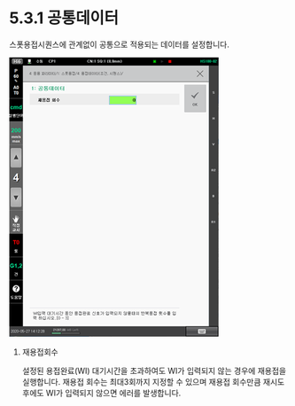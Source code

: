 # 5.3.1 공통데이터

스폿용접시퀀스에 관계없이 공통으로 적용되는 데이터를 설정합니다.

![](<../../.gitbook/assets/image (63).png>)

1.  재용접회수

    설정된 용접완료(WI) 대기시간을 초과하여도 WI가 입력되지 않는 경우에 재용접을 실행합니다. 재용접 회수는 최대3회까지 지정할 수 있으며 재용접 회수만큼 재시도 후에도 WI가 입력되지 않으면 에러를 발생합니다.
